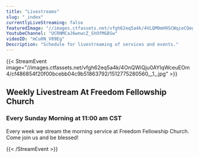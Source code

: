 ```yaml
---
title: "Livestreams"
slug: "_index"
currentlyLiveStreaming: false
featuredImage: "//images.ctfassets.net/vfgh62eq5a4k/4VLQM9mH9SCWqieCQegGwO/e0033ce2e047c6583601b1a4c39790b9/pastor_cris_preaching.jpg"
YoutubeChannel: "UCRNMCaJ6wnwcZ_ShOfMG8Sw"
videoID: "mCu8N_V89Eg"
Description: "Schedule for livestreaming of services and events."
---
```

{{< StreamEvent image="//images.ctfassets.net/vfgh62eq5a4k/4OnQWiQju0AYIqWceuEOm4/cf486854f20f00bcebb04c9b51863792/1512775280560__1_.jpg" >}}
## Weekly Livestream At Freedom Fellowship Church

### Every Sunday Morning at 11:00 am CST

Every week we stream the morning service at Freedom Fellowship Church. Come join us and be blessed!

{{< /StreamEvent >}}
